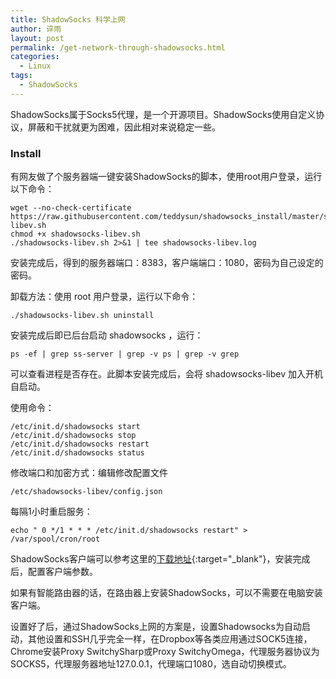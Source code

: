 ```yaml
---
title: ShadowSocks 科学上网
author: 谇雨
layout: post
permalink: /get-network-through-shadowsocks.html
categories:
  - Linux
tags:
  - ShadowSocks
---
```


ShadowSocks属于Socks5代理，是一个开源项目。ShadowSocks使用自定义协议，屏蔽和干扰就更为困难，因此相对来说稳定一些。

### Install

有网友做了个服务器端一键安装ShadowSocks的脚本，使用root用户登录，运行以下命令：

    wget --no-check-certificate https://raw.githubusercontent.com/teddysun/shadowsocks_install/master/shadowsocks-libev.sh
    chmod +x shadowsocks-libev.sh
    ./shadowsocks-libev.sh 2>&1 | tee shadowsocks-libev.log

安装完成后，得到的服务器端口：8383，客户端端口：1080，密码为自己设定的密码。

卸载方法：使用 root 用户登录，运行以下命令：

    ./shadowsocks-libev.sh uninstall

安装完成后即已后台启动 shadowsocks ，运行：

    ps -ef | grep ss-server | grep -v ps | grep -v grep

可以查看进程是否存在。此脚本安装完成后，会将 shadowsocks-libev 加入开机自启动。

使用命令：

    /etc/init.d/shadowsocks start
    /etc/init.d/shadowsocks stop
    /etc/init.d/shadowsocks restart
    /etc/init.d/shadowsocks status

修改端口和加密方式：编辑修改配置文件 

    /etc/shadowsocks-libev/config.json

每隔1小时重启服务：

    echo " 0 */1 * * * /etc/init.d/shadowsocks restart" > /var/spool/cron/root

ShadowSocks客户端可以参考这里的[下载地址](https://shadowsocks.com/client.html){:target="_blank"}，安装完成后，配置客户端参数。

如果有智能路由器的话，在路由器上安装ShadowSocks，可以不需要在电脑安装客户端。

设置好了后，通过ShadowSocks上网的方案是，设置Shadowsocks为自动启动，其他设置和SSH几乎完全一样，在Dropbox等各类应用通过SOCK5连接，Chrome安装Proxy SwitchySharp或Proxy SwitchyOmega，代理服务器协议为SOCKS5，代理服务器地址127.0.0.1，代理端口1080，选自动切换模式。
